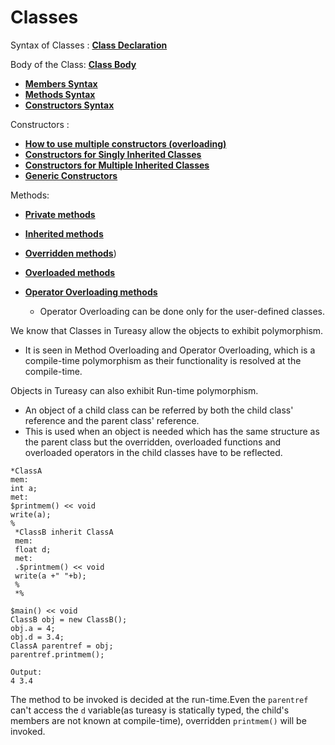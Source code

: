 # Classes

Syntax of Classes :  [**Class Declaration**](https://github.com/IITH-POPL1/language-manual-iith3/blob/main/Language%20Manual.md#user-content-obscuring:~:text=Classes%3A,which%20is%20a%20given%20by%20class%2Dinitializer)

Body of the Class: [**Class Body**](https://github.com/IITH-POPL1/language-manual-iith3/blob/main/Language%20Manual.md#user-content-inherited-classes-and-parent-classes:~:text=Class%20BodyBody%20contains%20declaration%20of%20members%2C%20methods%2C%20constructors)
 

 - [**Members Syntax**](https://github.com/IITH-POPL1/language-manual-iith3/blob/main/Language%20Manual.md#user-content-syntax:~:text=members%3A,_var_declartion%20%2D%2D%3Eprivate%20members)
 - [**Methods Syntax**](https://github.com/IITH-POPL1/language-manual-iith3/blob/main/Language%20Manual.md#user-content-syntax-1:~:text=Syntax%3A-,methods%3A,.func%2Ddeclaration%20%2D%2D%3Eoverridden%20methods,-.)
 - [**Constructors Syntax**](https://github.com/IITH-POPL1/language-manual-iith3/blob/main/Language%20Manual.md#user-content-syntax-for-function-declarator:~:text=con%2Ddeclarator%20contains%20no%20identifier%20but%20only,also%20specified%20when%20there%20is%20inheritance.)


Constructors :
     

 - [**How to use multiple constructors (overloading)**](https://github.com/IITH-POPL1/language-manual-iith3/blob/main/Specifications.md#user-content-constructors:~:text=Multiple%20constructors%20can%20be%20made%20for%20a%20class.)
 - [**Constructors for Singly Inherited Classes**](https://github.com/IITH-POPL1/language-manual-iith3/blob/main/Specifications.md#user-content-private-methods:~:text=Inheritance,name%20%20in%20the%20class%20definition.%60%60)
 - [**Constructors for Multiple Inherited Classes**](https://github.com/IITH-POPL1/language-manual-iith3/blob/main/Specifications.md#user-content-multiple-inheritance:~:text=*C%20inherit%20A%2CB,as%20in%20definition.%60%60)
 - [**Generic Constructors**](https://github.com/IITH-POPL1/language-manual-iith3/blob/main/Language%20Manual.md#user-content-constructor-for-inherited-classes:~:text=Generic%20Constructors,parameter%2Dlist.Only%20generic%20classes%20have%20generic%20constructors.)
 
 Methods:
 
 - [**Private methods**](https://github.com/IITH-POPL1/language-manual-iith3/blob/main/Specifications.md#user-content-constructors:~:text=Private%20Methods,Private%20methods%20start%20with%20_%24.)
 - [**Inherited methods**](https://github.com/IITH-POPL1/language-manual-iith3/blob/main/Language%20Manual.md#user-content-inherited-methods:~:text=A%20class%20inherits%20all%20the%20public,type%20as%20of%20the%20inherited%20methods.)
 - [**Overridden methods**](https://github.com/IITH-POPL1/language-manual-iith3/blob/main/Language%20Manual.md#user-content-overriden-methods:~:text=Only%20the%20public%20methods%20that%20are,the%20parent%20class%2Didentifier%20if%20multiple%20inherited))
 - [**Overloaded methods**](https://github.com/IITH-POPL1/language-manual-iith3/blob/main/Language%20Manual.md#user-content-overloaded-methods:~:text=Two%20non%20%2Dprivate%20methods%20of%20a,of%20arguments%20of%20both%20the%20methods.)
 - [**Operator Overloading methods**](https://github.com/IITH-POPL1/language-manual-iith3/blob/main/Specifications.md#user-content-local-functions:~:text=Functions%20for%20Operator%20Overridding)
  
    - Operator Overloading can be done only for the user-defined classes.





We know that Classes in Tureasy allow the objects to exhibit polymorphism.

 - It is seen in Method Overloading and Operator Overloading,
which is a compile-time polymorphism as their functionality is resolved at the compile-time.

Objects in Tureasy can also exhibit Run-time polymorphism.

 - An object of a child class can be referred by both the child class' reference and the parent class' reference.
- This is used when an object is needed which has the same  structure as the parent class but the overridden, overloaded functions and overloaded operators in the child classes have to be reflected.

```
*ClassA
mem:
int a;
met:
$printmem() << void
write(a);
%
 *ClassB inherit ClassA
 mem:
 float d;
 met:
 .$printmem() << void
 write(a +" "+b);
 %
 *%

$main() << void
ClassB obj = new ClassB();
obj.a = 4;
obj.d = 3.4;
ClassA parentref = obj;
parentref.printmem();
```
```
Output:
4 3.4
```
The method to be invoked is decided at the run-time.Even the `parentref` can't access  the `d` variable(as tureasy is statically typed, the child's members are not known  at compile-time), overridden `printmem()` will be invoked. 

